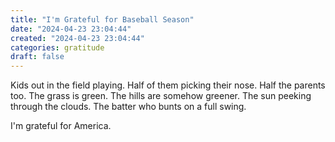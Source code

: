 ```yaml
---
title: "I'm Grateful for Baseball Season"
date: "2024-04-23 23:04:44"  
created: "2024-04-23 23:04:44"
categories: gratitude  
draft: false
---
```

Kids out in the field playing. Half of them picking their nose. Half the parents too. The grass is green. The hills are somehow greener. The sun peeking through the clouds. The batter who bunts on a full swing. 

I'm grateful for America. 
